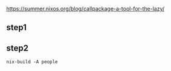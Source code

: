 https://summer.nixos.org/blog/callpackage-a-tool-for-the-lazy/

## step1

## step2

    nix-build -A people

